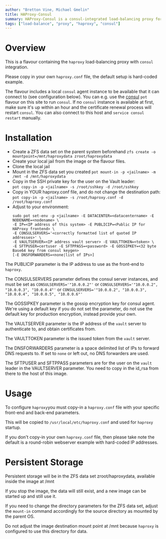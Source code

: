 ```yaml
---
author: "Bretton Vine, Michael Gmelin"
title: HAProxy-Consul 
summary: HAProxy-Consul is a consul-integrated load-balancing proxy for network traffic
tags: ["load-balance", "proxy", "haproxy", "consul"]
---
```


# Overview

This is a flavour containing the ```haproxy``` load-balancing proxy with ```consul``` integration.

Please copy in your own ```haproxy.conf``` file, the default setup is hard-coded example.

The flavour includes a local ```consul``` agent instance to be available that it can connect to (see configuration below). You can e.g. use the [consul](https://potluck.honeyguide.net/blog/consul/) ```pot``` flavour on this site to run ```consul```. If no ```consul``` instance is available at first, make sure it's up within an hour and the certificate renewal process will restart ```consul```. You can also connect to this host and ```service consul restart``` manually.

# Installation

* Create a ZFS data set on the parent system beforehand
  ```zfs create -o mountpoint=/mnt/haproxydata zroot/haproxydata```
* Create your local jail from the image or the flavour files. 
* Clone the local jail
* Mount in the ZFS data set you created
  ```pot mount-in -p <jailname> -m /mnt -d /mnt/haproxydata```
* Copy in the SSH private key for the user on the Vault leader:    
  ```pot copy-in -p <jailname> -s /root/sshkey -d /root/sshkey```
* Copy in YOUR haproxy.conf file, and do not change the destination path:    
  ```pot copy-in -p <jailname> -s /root/haproxy.conf -d /root/haproxy.conf```
* Adjust to your environment:    
  ```
  sudo pot set-env -p <jailname> -E DATACENTER=<datacentername> -E NODENAME=<nodename> \
  -E IP=<IP address of this system> -E PUBLICIP=<Public IP for HAProxy frontend> \
  -E CONSULSERVERS='<correctly formatted list of quoted IP addresses>' \
  -E VAULTSERVER=<IP address vault server> -E VAULTTOKEN=<token> \
  -E SFTPUSER=certuser -E SFTPPASS=<password> -E GOSSIPKEY=<32 byte Base64 key from consul keygen>
  [-E DNSFORWARDERS=<none|list of IPs>]
  ```

The PUBLICIP parameter is the IP address to use as the front-end to ```haproxy```.

The CONSULSERVERS parameter defines the consul server instances, and must be set as ```CONSULSERVERS='"10.0.0.2"'``` or ```CONSULSERVERS='"10.0.0.2", "10.0.0.3", "10.0.0.4"'``` or ```CONSULSERVERS='"10.0.0.2", "10.0.0.3", "10.0.0.4", "10.0.0.5", "10.0.0.6"'```

The GOSSIPKEY parameter is the gossip encryption key for consul agent. We're using a default key if you do not set the parameter, do not use the default key for production encryption, instead provide your own.

The VAULTSERVER parameter is the IP address of the ```vault``` server to authenticate to, and obtain certificates from.

The VAULTTOKEN parameter is the issued token from the ```vault``` server.

The DNSFORWARDERS parameter is a space delimited list of IPs to forward DNS requests to. If set to `none` or left out, no DNS forwarders are used.

The SFTPUSER and SFTPPASS parameters are for the user on the ```vault``` leader in the VAULTSERVER parameter. You need to copy in the id_rsa from there to the host of this image.

# Usage

To configure ```haproxy```you must copy-in a ```haproxy.conf``` file with your specific front-end and back-end parameters.

This will be copied to ```/usr/local/etc/haproxy.conf``` and used for ```haproxy``` startup.

If you don't copy-in your own ```haproxy.conf``` file, then please take note the default is a round-robin webserver example with hard-coded IP addresses.

# Persistent Storage
Persistent storage will be in the ZFS data set zroot/haproxydata, available inside the image at /mnt

If you stop the image, the data will still exist, and a new image can be started up and still use it.

If you need to change the directory parameters for the ZFS data set, adjust the ```mount-in``` command accordingly for the source directory as mounted by the parent OS.

Do not adjust the image destination mount point at /mnt because ```haproxy``` is configured to use this directory for data.

